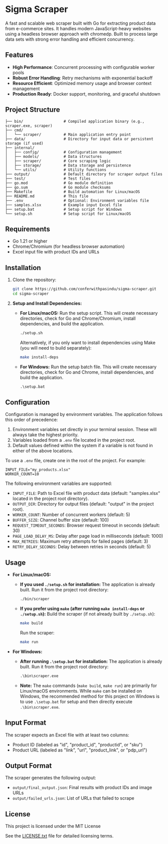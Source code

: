# Sigma Scraper

A fast and scalable web scraper built with Go for extracting product data from e-commerce sites. It handles modern JavaScript-heavy websites using a headless browser approach with chromedp. Built to process large data sets with strong error handling and efficient concurrency.

## Features

-   **High Performance**: Concurrent processing with configurable worker pools
-   **Robust Error Handling**: Retry mechanisms with exponential backoff
-   **Resource Efficient**: Optimized memory usage and browser context management
-   **Production Ready**: Docker support, monitoring, and graceful shutdown

## Project Structure

```
├── bin/                  # Compiled application binary (e.g., scraper.exe, scraper)
├── cmd/
│   └── scraper/          # Main application entry point
├── data/                 # Directory for input data or persistent storage (if used)
├── internal/
│   ├── config/           # Configuration management
│   ├── models/           # Data structures
│   ├── scraper/          # Core scraping logic
│   ├── storage/          # Data storage and persistence
│   └── utils/            # Utility functions
├── output/               # Default directory for scraper output files
├── test/                 # Test files
├── go.mod                # Go module definition
├── go.sum                # Go module checksums
├── Makefile              # Build automation for Linux/macOS
├── README.md             # This file
├── .env                  # Optional: Environment variables file
├── samples.xlsx          # Example input Excel file
├── setup.bat             # Setup script for Windows
└── setup.sh              # Setup script for Linux/macOS
```

## Requirements

-   Go 1.21 or higher
-   Chrome/Chromium (for headless browser automation)
-   Excel input file with product IDs and URLs

## Installation

1.  Clone the repository:

    ```bash
    git clone https://github.com/conferwithpasindu/sigma-scraper.git
    cd sigma-scraper
    ```

2.  **Setup and Install Dependencies:**

    -   **For Linux/macOS:**
        Run the setup script. This will create necessary directories, check for Go and Chrome/Chromium, install dependencies, and build the application.

        ```bash
        ./setup.sh
        ```

        Alternatively, if you only want to install dependencies using Make (you will need to build separately):

        ```bash
        make install-deps
        ```

    -   **For Windows:**
        Run the setup batch file. This will create necessary directories, check for Go and Chrome, install dependencies, and build the application.
        ```cmd
        .\setup.bat
        ```

## Configuration

Configuration is managed by environment variables. The application follows this order of precedence:

1.  Environment variables set directly in your terminal session. These will always take the highest priority.
2.  Variables loaded from a `.env` file located in the project root.
3.  Default values defined within the system if a variable is not found in either of the above locations.

To use a `.env` file, create one in the root of the project. For example:

```env
INPUT_FILE="my_products.xlsx"
WORKER_COUNT=10
```

The following environment variables are supported:

-   `INPUT_FILE`: Path to Excel file with product data (default: "samples.xlsx" located in the project root directory).
-   `OUTPUT_DIR`: Directory for output files (default: "output" in the project root).
-   `WORKER_COUNT`: Number of concurrent workers (default: 5)
-   `BUFFER_SIZE`: Channel buffer size (default: 100)
-   `REQUEST_TIMEOUT_SECONDS`: Browser request timeout in seconds (default: 30)
-   `PAGE_LOAD_DELAY_MS`: Delay after page load in milliseconds (default: 1000)
-   `MAX_RETRIES`: Maximum retry attempts for failed pages (default: 3)
-   `RETRY_DELAY_SECONDS`: Delay between retries in seconds (default: 5)

## Usage

-   **For Linux/macOS:**

    -   **If you used `./setup.sh` for installation:**
        The application is already built. Run it from the project root directory:
        ```bash
        ./bin/scraper
        ```
    -   **If you prefer using `make` (after running `make install-deps` or `./setup.sh`):**
        Build the scraper (if not already built by `./setup.sh`):
        ```bash
        make build
        ```
        Run the scraper:
        ```bash
        make run
        ```

-   **For Windows:**

    -   **After running `.\setup.bat` for installation:**
        The application is already built. Run it from the project root directory:
        ```cmd
        .\bin\scraper.exe
        ```
    -   **Note:** The `make` commands (`make build`, `make run`) are primarily for Linux/macOS environments. While `make` can be installed on Windows, the recommended method for this project on Windows is to use `.\setup.bat` for setup and then directly execute `.\bin\scraper.exe`.

## Input Format

The scraper expects an Excel file with at least two columns:

-   Product ID (labeled as "id", "product_id", "productid", or "sku")
-   Product URL (labeled as "link", "url", "product_link", or "pdp_url")

## Output Format

The scraper generates the following output:

-   `output/final_output.json`: Final results with product IDs and image URLs
-   `output/failed_urls.json`: List of URLs that failed to scrape

## License

This project is licensed under the MIT License

See the [LICENSE.txt](./LICENSE) file for detailed licensing terms.
